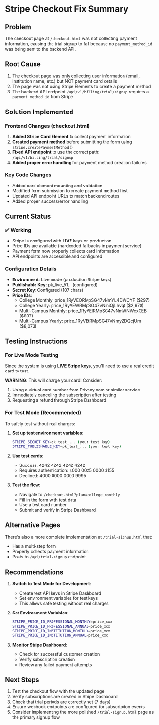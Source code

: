 # Stripe Checkout Fix Summary

## Problem
The checkout page at `/checkout.html` was not collecting payment information, causing the trial signup to fail because no `payment_method_id` was being sent to the backend API.

## Root Cause
1. The checkout page was only collecting user information (email, institution name, etc.) but NOT payment card details
2. The page was not using Stripe Elements to create a payment method
3. The backend API endpoint `/api/v1/billing/trial/signup` requires a `payment_method_id` from Stripe

## Solution Implemented

### Frontend Changes (checkout.html)
1. **Added Stripe Card Element** to collect payment information
2. **Created payment method** before submitting the form using `stripe.createPaymentMethod()`
3. **Fixed API endpoint** to use the correct path: `/api/v1/billing/trial/signup`
4. **Added proper error handling** for payment method creation failures

### Key Code Changes
- Added card element mounting and validation
- Modified form submission to create payment method first
- Updated API endpoint URLs to match backend routes
- Added proper success/error handling

## Current Status

### ✅ Working
- Stripe is configured with **LIVE** keys on production
- Price IDs are available (hardcoded fallbacks in payment service)
- Payment form now properly collects card information
- API endpoints are accessible and configured

### Configuration Details
- **Environment**: Live mode (production Stripe keys)
- **Publishable Key**: pk_live_51... (configured)
- **Secret Key**: Configured (107 chars)
- **Price IDs**:
  - College Monthly: price_1RyVEORMpSG47vNmYL4DWCYF ($297)
  - College Yearly: price_1RyVEWRMpSG47vNmiQjLhvqt ($2,970)
  - Multi-Campus Monthly: price_1RyVElRMpSG47vNmWNWcxCEB ($897)
  - Multi-Campus Yearly: price_1RyVEtRMpSG47vNmyZDQcjUm ($8,073)

## Testing Instructions

### For Live Mode Testing
Since the system is using **LIVE Stripe keys**, you'll need to use a real credit card to test. 

**WARNING**: This will charge your card! Consider:
1. Using a virtual card number from Privacy.com or similar service
2. Immediately canceling the subscription after testing
3. Requesting a refund through Stripe Dashboard

### For Test Mode (Recommended)
To safely test without real charges:

1. **Set up test environment variables**:
   ```bash
   STRIPE_SECRET_KEY=sk_test_... (your test key)
   STRIPE_PUBLISHABLE_KEY=pk_test_... (your test key)
   ```

2. **Use test cards**:
   - Success: 4242 4242 4242 4242
   - Requires authentication: 4000 0025 0000 3155
   - Declined: 4000 0000 0000 9995

3. **Test the flow**:
   - Navigate to `/checkout.html?plan=college_monthly`
   - Fill in the form with test data
   - Use a test card number
   - Submit and verify in Stripe Dashboard

## Alternative Pages
There's also a more complete implementation at `/trial-signup.html` that:
- Has a multi-step form
- Properly collects payment information
- Posts to `/api/trial/signup` endpoint

## Recommendations

1. **Switch to Test Mode for Development**:
   - Create test API keys in Stripe Dashboard
   - Set environment variables for test keys
   - This allows safe testing without real charges

2. **Set Environment Variables**:
   ```bash
   STRIPE_PRICE_ID_PROFESSIONAL_MONTHLY=price_xxx
   STRIPE_PRICE_ID_PROFESSIONAL_ANNUAL=price_xxx
   STRIPE_PRICE_ID_INSTITUTION_MONTHLY=price_xxx
   STRIPE_PRICE_ID_INSTITUTION_ANNUAL=price_xxx
   ```

3. **Monitor Stripe Dashboard**:
   - Check for successful customer creation
   - Verify subscription creation
   - Review any failed payment attempts

## Next Steps

1. Test the checkout flow with the updated page
2. Verify subscriptions are created in Stripe Dashboard
3. Check that trial periods are correctly set (7 days)
4. Ensure webhook endpoints are configured for subscription events
5. Consider implementing the more polished `/trial-signup.html` page as the primary signup flow